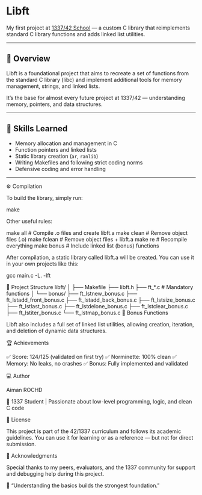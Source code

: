 # Libft

My first project at [1337/42 School](https://42.fr) — a custom C library that reimplements standard C library functions and adds linked list utilities.

---

## 📘 Overview

Libft is a foundational project that aims to recreate a set of functions from the standard C library (libc) and implement additional tools for memory management, strings, and linked lists.

It’s the base for almost every future project at 1337/42 — understanding memory, pointers, and data structures.

---

## 🧠 Skills Learned
- Memory allocation and management in C  
- Function pointers and linked lists  
- Static library creation (`ar`, `ranlib`)  
- Writing Makefiles and following strict coding norms  
- Defensive coding and error handling  

---

⚙️ Compilation

To build the library, simply run:

make


Other useful rules:

make all      # Compile .o files and create libft.a
make clean    # Remove object files (.o)
make fclean   # Remove object files + libft.a
make re       # Recompile everything
make bonus    # Include linked list (bonus) functions


After compilation, a static library called libft.a will be created.
You can use it in your own projects like this:

gcc main.c -L. -lft

🧩 Project Structure
libft/
│
├── Makefile
├── libft.h
├── ft_*.c                 # Mandatory functions
│
└── bonus/
    ├── ft_lstnew_bonus.c
    ├── ft_lstadd_front_bonus.c
    ├── ft_lstadd_back_bonus.c
    ├── ft_lstsize_bonus.c
    ├── ft_lstlast_bonus.c
    ├── ft_lstdelone_bonus.c
    ├── ft_lstclear_bonus.c
    ├── ft_lstiter_bonus.c
    └── ft_lstmap_bonus.c
🧵 Bonus Functions

Libft also includes a full set of linked list utilities, allowing creation, iteration, and deletion of dynamic data structures.

🏆 Achievements

✅ Score: 124/125 (validated on first try)
✅ Norminette: 100% clean
✅ Memory: No leaks, no crashes
✅ Bonus: Fully implemented and validated

💻 Author

Aiman ROCHD

🚀 1337 Student | Passionate about low-level programming, logic, and clean C code

📄 License

This project is part of the 42/1337 curriculum and follows its academic guidelines.
You can use it for learning or as a reference — but not for direct submission.

🌟 Acknowledgments

Special thanks to my peers, evaluators, and the 1337 community for support and debugging help during this project.

🧠 “Understanding the basics builds the strongest foundation.”
